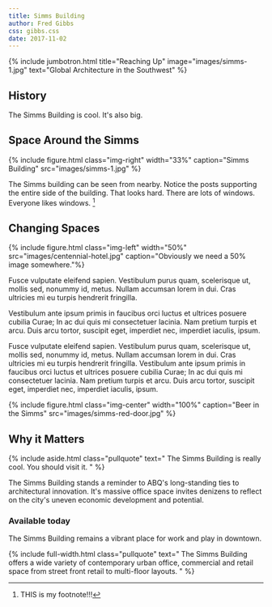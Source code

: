 ```yaml
---
title: Simms Building
author: Fred Gibbs
css: gibbs.css
date: 2017-11-02
---
```


{% include jumbotron.html
  title="Reaching Up"
  image="images/simms-1.jpg"
  text="Global Architecture in the Southwest"
%}


## History
The Simms Building is cool. It's also big.

## Space Around the Simms
{% include figure.html class="img-right" width="33%" caption="Simms Building" src="images/simms-1.jpg" %}

The Simms building can be seen from nearby. Notice the posts supporting the entire side of the building. That looks hard. There are lots of windows. Everyone likes windows. [^source]


## Changing Spaces
{% include figure.html class="img-left" width="50%" src="images/centennial-hotel.jpg" caption="Obviously we need a 50% image somewhere."%}

Fusce vulputate eleifend sapien. Vestibulum purus quam, scelerisque ut, mollis sed, nonummy id, metus. Nullam accumsan lorem in dui. Cras ultricies mi eu turpis hendrerit fringilla.

Vestibulum ante ipsum primis in faucibus orci luctus et ultrices posuere cubilia Curae; In ac dui quis mi consectetuer lacinia. Nam pretium turpis et arcu. Duis arcu tortor, suscipit eget, imperdiet nec, imperdiet iaculis, ipsum.

Fusce vulputate eleifend sapien. Vestibulum purus quam, scelerisque ut, mollis sed, nonummy id, metus. Nullam accumsan lorem in dui. Cras ultricies mi eu turpis hendrerit fringilla. Vestibulum ante ipsum primis in faucibus orci luctus et ultrices posuere cubilia Curae; In ac dui quis mi consectetuer lacinia. Nam pretium turpis et arcu. Duis arcu tortor, suscipit eget, imperdiet nec, imperdiet iaculis, ipsum.

{% include figure.html class="img-center" width="100%" caption="Beer in the Simms" src="images/simms-red-door.jpg" %}


## Why it Matters
{% include aside.html class="pullquote" text="
The Simms Building is really cool. You should visit it.
" %}

The Simms Building stands a reminder to ABQ's long-standing ties to architectural innovation. It's massive office space invites denizens to reflect on the city's uneven economic development and potential.


### Available today
The Simms Building remains a vibrant place for work and play in downtown.

{% include full-width.html class="pullquote" text="
The Simms Building offers a wide variety of contemporary urban office, commercial and retail space from street front retail to multi-floor layouts.
" %}

[^source]: THIS is my footnote!!!
